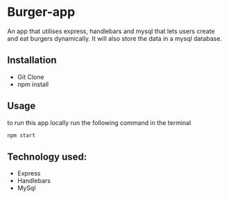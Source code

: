 # Burger-app
An app that utilises express, handlebars and mysql that lets users create and eat burgers dynamically. It will also store the data in a mysql database. 

## Installation
- Git Clone
- npm install

## Usage
to run this app locally run the following command in the terminal
```bash
npm start
```

## Technology used:
- Express
- Handlebars
- MySql
